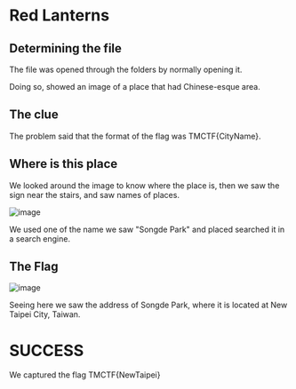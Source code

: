 # Red Lanterns

## Determining the file
The file was opened through the folders by normally opening it.

Doing so, showed an image of a place that had Chinese-esque area.

## The clue
The problem said that the format of the flag was TMCTF{CityName}.

## Where is this place
We looked around the image to know where the place is, then we saw the sign near the stairs, and saw names of places.

![image](https://github.com/user-attachments/assets/1d208dcd-5452-47ba-83e5-ba5f9581e8a0)

We used one of the name we saw "Songde Park" and placed searched it in a search engine.

## The Flag

![image](https://github.com/user-attachments/assets/806ad184-9a4d-44fb-bb39-0dc9c6b295ea)

Seeing here we saw the address of Songde Park, where it is located at New Taipei City, Taiwan.

# SUCCESS
We captured the flag TMCTF{NewTaipei}
